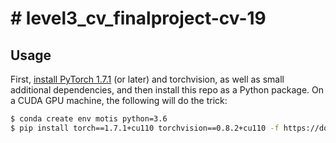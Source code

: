 # # level3_cv_finalproject-cv-19

## Usage

First, [install PyTorch 1.7.1](https://pytorch.org/get-started/locally/) (or later) and torchvision, as well as small additional dependencies, and then install this repo as a Python package. On a CUDA GPU machine, the following will do the trick:

```bash
$ conda create env motis python=3.6
$ pip install torch==1.7.1+cu110 torchvision==0.8.2+cu110 -f https://download.pytorch.org/whl/torch_stable.html ftfy regex
```